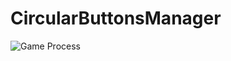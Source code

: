 # CircularButtonsManager
![Game Process](https://github.com/Faizun-Faria/Thief_Police_Game/blob/main/Preview/GameVideo.gif)

